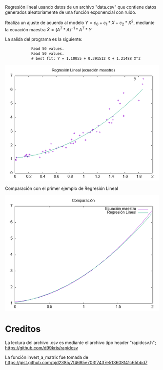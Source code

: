 Regresión lineal usando datos de un archivo "data.csv" que contiene datos generados aleatoriamente de una función exponencial con ruido.

Realiza un ajuste de acuerdo al modelo $Y = c_{0} + c_{1}*X + c_{2}*X^2$, mediante la ecuación maestra $\hat{X} = (A^T*A)^{-1}*A^{T}*Y$

La salida del programa es la siguiente:

                Read 50 values.
                Read 50 values.
                # best fit: Y = 1.10055 + 0.391512 X + 1.21488 X^2


![Regresión Lineal Simple (ecación maestra)](./grafica.png)

Comparación con el primer ejemplo de Regresión Lineal

![Comparación](./grafica2.png)

# Creditos

 La lectura del archivo .csv es mediante el archivo tipo header "rapidcsv.h"; https://github.com/d99kris/rapidcsv

 La función invert_a_matrix fue tomada de https://gist.github.com/bjd2385/7f4685e703f7437e513608f41c65bbd7